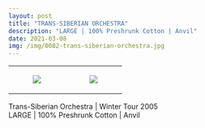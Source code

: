 ```yaml
---
layout: post
title: "TRANS-SIBERIAN ORCHESTRA"
description: "LARGE | 100% Preshrunk Cotton | Anvil"
date: 2021-03-08
img: /img/0082-trans-siberian-orchestra.jpg
---
```




<table style="width:100%;"><tr><td style="vertical-align:top;">
      <figure class="tmblr-full" data-orig-height="2048" data-orig-width="1365" data-orig-src="https://concertshirts.netlify.app/shirts/0082/0082-01.jpg"><img src="https://64.media.tumblr.com/398d61f4c215372846b6aba470a23ff0/9a9073345e9bafae-ca/s540x810/d23ac4390ed269e4d2a329a9b49d0d7b16a87e96.jpg" data-orig-height="2048" data-orig-width="1365" data-orig-src="https://concertshirts.netlify.app/shirts/0082/0082-01.jpg"/></figure></td>
    <td style="vertical-align:top;">
      <figure class="tmblr-full" data-orig-height="2048" data-orig-width="1365" data-orig-src="https://concertshirts.netlify.app/shirts/0082/0082-02.jpg"><img src="https://64.media.tumblr.com/fdfece9714b746747c063de28bf25c55/9a9073345e9bafae-fc/s540x810/7c01db71092c5bedd15db037ac134db35b743016.jpg" data-orig-height="2048" data-orig-width="1365" data-orig-src="https://concertshirts.netlify.app/shirts/0082/0082-02.jpg"/></figure></td>
  </tr></table><p>
  Trans-Siberian Orchestra | Winter Tour 2005<br/>LARGE | 100% Preshrunk Cotton | Anvil
</p>
